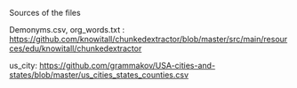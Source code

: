 Sources of the files

Demonyms.csv, org_words.txt : https://github.com/knowitall/chunkedextractor/blob/master/src/main/resources/edu/knowitall/chunkedextractor

us_city: https://github.com/grammakov/USA-cities-and-states/blob/master/us_cities_states_counties.csv